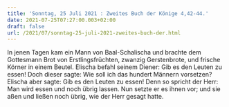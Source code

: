 ```yaml
---
title: 'Sonntag, 25 Juli 2021 : Zweites Buch der Könige 4,42-44.'
date: 2021-07-25T07:27:00.003+02:00
draft: false
url: /2021/07/sonntag-25-juli-2021-zweites-buch-der.html
---
```


In jenen Tagen kam ein Mann von Baal-Schalischa und brachte dem Gottesmann Brot von Erstlingsfrüchten, zwanzig Gerstenbrote, und frische Körner in einem Beutel. Elischa befahl seinem Diener: Gib es den Leuten zu essen! Doch dieser sagte: Wie soll ich das hundert Männern vorsetzen? Elischa aber sagte: Gib es den Leuten zu essen! Denn so spricht der Herr: Man wird essen und noch übrig lassen. Nun setzte er es ihnen vor; und sie aßen und ließen noch übrig, wie der Herr gesagt hatte.